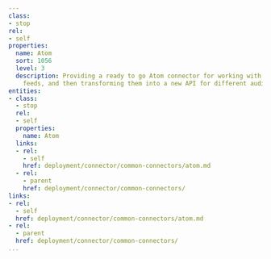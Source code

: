 ```yaml
---
class:
- stop
rel:
- self
properties:
  name: Atom
  sort: 1056
  level: 3
  description: Providing a ready to go Atom connector for working with other Atom
    feeds, and then transforming them into a new API for different audience or purposes.
entities:
- class:
  - stop
  rel:
  - self
  properties:
    name: Atom
  links:
  - rel:
    - self
    href: deployment/connector/common-connectors/atom.md
  - rel:
    - parent
    href: deployment/connector/common-connectors/
links:
- rel:
  - self
  href: deployment/connector/common-connectors/atom.md
- rel:
  - parent
  href: deployment/connector/common-connectors/
...
```

